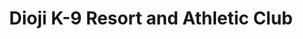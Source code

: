 ---
title: "Dioji K-9 Resort and Athletic Club"
url: /goleta/dioji-k-9-resort-and-athletic-club/
shop: Tiere
---